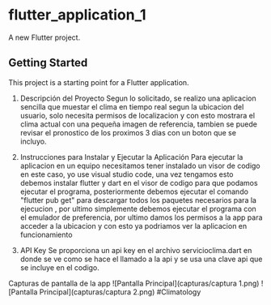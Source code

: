 # flutter_application_1

A new Flutter project.

## Getting Started

This project is a starting point for a Flutter application.

1. Descripción del Proyecto
Segun lo solicitado, se realizo una aplicacion sencilla que muestar el clima en tiempo real segun la ubicacion del usuario, solo necesita permisos de localizacion y con esto mostrara el clima actual con una pequeña imagen de referencia, tambien se puede revisar el pronostico de los proximos 3 dias con un boton que se incluyo.

2. Instrucciones para Instalar y Ejecutar la Aplicación
Para ejecutar la aplicacion en un equipo necesitamos tener instalado un visor de codigo en este caso, yo use visual studio code, una vez tengamos esto debemos instalar flutter y dart en el visor de codigo para que podamos ejecutar el programa, posteriormente debemos ejecutar el comando "flutter pub get" para descargar todos los paquetes necesarios para la ejecucion , por ultimo simplemente debemos ejecutar el programa con el emulador de preferencia, por ultimo damos los permisos a la app para acceder a la ubicacion y con esto ya podriamos ver  la aplicacion en funcionamiento


3. API Key
Se proporciona un api key en el archivo servicioclima.dart en donde se ve como se hace el llamado a la api y se usa una clave api que se incluye en el codigo.

Capturas de pantalla de la app
![Pantalla Principal](capturas/captura 1.png)
![Pantalla Principal](capturas/captura 2.png)
#Climatology
